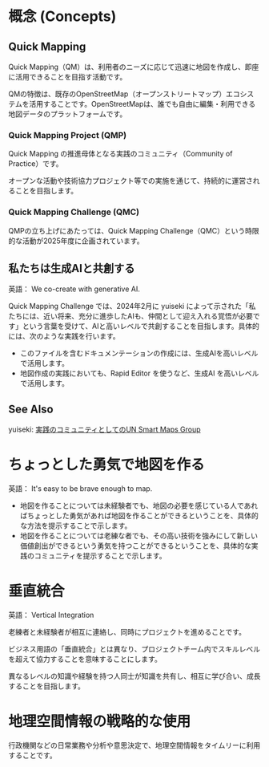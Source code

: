 # 概念 (Concepts)
## Quick Mapping
Quick Mapping（QM）は、利用者のニーズに応じて迅速に地図を作成し、即座に活用できることを目指す活動です。

QMの特徴は、既存のOpenStreetMap（オープンストリートマップ）エコシステムを活用することです。OpenStreetMapは、誰でも自由に編集・利用できる地図データのプラットフォームです。

### Quick Mapping Project (QMP)
Quick Mapping の推進母体となる実践のコミュニティ（Community of Practice）です。

オープンな活動や技術協力プロジェクト等での実施を通じて、持続的に運営されることを目指します。

### Quick Mapping Challenge (QMC)
QMPの立ち上げにあたっては、Quick Mapping Challenge（QMC）という時限的な活動が2025年度に企画されています。

## 私たちは生成AIと共創する
英語： We co-create with generative AI.

Quick Mapping Challenge では、2024年2月に yuiseki によって示された「私たちには、近い将来、充分に進歩したAIも、仲間として迎え入れる覚悟が必要です」という言葉を受けて、AIと高いレベルで共創することを目指します。具体的には、次のような実践を行います。

- このファイルを含むドキュメンテーションの作成には、生成AIを高いレベルで活用します。
- 地図作成の実践においても、Rapid Editor を使うなど、生成AI を高いレベルで活用します。

## See Also
yuiseki: [実践のコミュニティとしてのUN Smart Maps Group](https://speakerdeck.com/yuiseki/shi-jian-nokomiyuniteitositeno-un-smart-maps-group?slide=21)

# ちょっとした勇気で地図を作る
英語： It's easy to be brave enough to map.

- 地図を作ることについては未経験者でも、地図の必要を感じている人であればちょっとした勇気があれば地図を作ることができるということを、具体的な方法を提示することで示します。
- 地図を作ることについては老練な者でも、その高い技術を強みにして新しい価値創出ができるという勇気を持つことができるということを、具体的な実践のコミュニティを提示することで示します。

# 垂直統合
英語： Vertical Integration

老練者と未経験者が相互に連絡し、同時にプロジェクトを進めることです。

ビジネス用語の「垂直統合」とは異なり、プロジェクトチーム内でスキルレベルを超えて協力することを意味することにします。

異なるレベルの知識や経験を持つ人同士が知識を共有し、相互に学び合い、成長することを目指します。

# 地理空間情報の戦略的な使用
行政機関などの日常業務や分析や意思決定で、地理空間情報をタイムリーに利用することです。